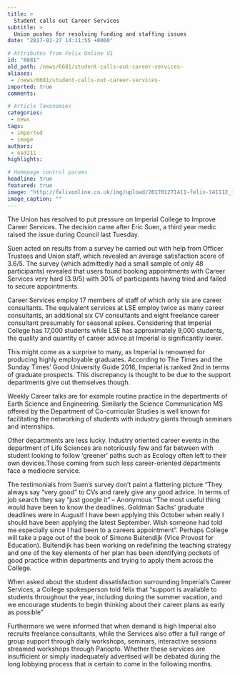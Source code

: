 ```yaml
---
title: >
  Student calls out Career Services
subtitle: >
  Union pushes for resolving funding and staffing issues
date: "2017-01-27 14:11:55 +0000"

# Attributes from Felix Online V1
id: "6681"
old_path: /news/6681/student-calls-out-career-services-
aliases:
 - /news/6681/student-calls-out-career-services-
imported: true
comments:

# Article Taxonomies
categories:
 - news
tags:
 - imported
 - image
authors:
 - ea3211
highlights:

# Homepage control params
headline: true
featured: true
image: "http://felixonline.co.uk/img/upload/201701271411-felix-141112_imp_careers_046--tojpeg_1453133537311_x1.jpg"
image_caption: ""
---
```


The Union has resolved to put pressure on Imperial College to Improve Career Services. The decision came after Eric Suen, a third year medic raised the issue during Council last Tuesday.

Suen acted on results from a survey he carried out with help from Officer Trustees and Union staff, which revealed an average satisfaction score of 3.6/5. The survey (which admittedly had a small sample of only 48 participants) revealed that users found booking appointments with Career Services very hard (3.9/5) with 30% of participants having tried and failed to secure appointments.

Career Services employ 17 members of staff of which only six are career consultants. The equivalent services at LSE employ twice as many career consultants, an additional six CV consultants and eight freelance career consultant presumably for seasonal spikes. Considering that Imperial College has 17,000 students while LSE has approximately 9,000 students, the quality and quantity of career advice at Imperial is significantly lower.

This might come as a surprise to many, as Imperial is renowned for producing highly employable graduates. According to The Times and the Sunday Times’ Good University Guide 2016, Imperial is ranked 2nd in terms of graduate prospects. This discrepancy is thought to be due to the support departments give out themselves though.

Weekly Career talks are for example routine practice in the departments of Earth Science and Engineering. Similarly the Science Communication MS offered by the Department of Co-curricular Studies is well known for facilitating the networking of students with industry giants through seminars and internships.

Other departments are less lucky. Industry oriented career events in the department of Life Sciences are notoriously few and far between with student looking to follow ‘greener’ paths such as Ecology often left to their own devices.Those coming from such less career-oriented departments face a mediocre service.

The testimonials from Suen’s survey don’t paint a flattering picture
“They always say “very good” to CVs and rarely give any good advice. In terms of job search they say “just google it” – Anonymous
“The most useful thing would have been to know the deadlines. Goldman Sachs’ graduate deadlines were in August! I have been applying this October when really I should have been applying the latest September. Wish someone had told me especially since I had been to a careers appointment”.
Perhaps College will take a page out of the book of Simone Buitendijk (Vice Provost for Education). Buitendijk has been working on redefining the teaching strategy and one of the key elements of her plan has been identifying pockets of good practice within departments and trying to apply them across the College.

When asked about the student dissatisfaction surrounding Imperial’s Career Services, a College spokesperson told felix that “support is available to students throughout the year, including during the summer vacation, and we encourage students to begin thinking about their career plans as early as possible”

Furthermore we were informed that when demand is high Imperial also recruits freelance consultants, while the Services also offer a full range of group support through daily workshops, seminars, interactive sessions streamed workshops through Panopto. Whether these services are insufficient or simply inadequately advertised will be debated during the long lobbying process that is certain to come in the following months.
